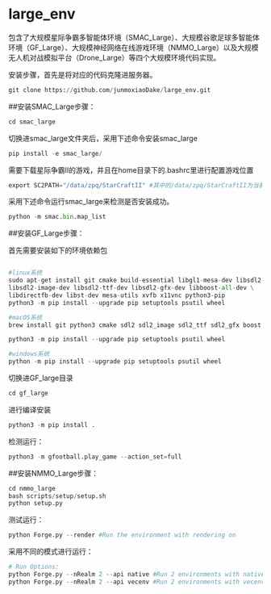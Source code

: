 # large_env
包含了大规模星际争霸多智能体环境（SMAC_Large）、大规模谷歌足球多智能体环境（GF_Large）、大规模神经网络在线游戏环境（NMMO_Large）以及大规模无人机对战模拟平台（Drone_Large）等四个大规模环境代码实现。

安装步骤，首先是将对应的代码克隆进服务器。
```python
git clone https://github.com/junmoxiaoDake/large_env.git
```

##安装SMAC_Large步骤：
```python
cd smac_large
```
切换进smac_large文件夹后，采用下述命令安装smac_large

```python
pip install -e smac_large/
```

需要下载星际争霸Ⅱ的游戏，并且在home目录下的.bashrc里进行配置游戏位置
```python
export SC2PATH="/data/zpq/StarCraftII" #其中的/data/zpq/StarCraftII为当前的星际争霸Ⅱ所在的游戏位置。
```

采用下述命令运行smac_large来检测是否安装成功。
```python
python -m smac.bin.map_list 
```

##安装GF_Large步骤：

首先需要安装如下的环境依赖包
```python

#linux系统
sudo apt-get install git cmake build-essential libgl1-mesa-dev libsdl2-dev \
libsdl2-image-dev libsdl2-ttf-dev libsdl2-gfx-dev libboost-all-dev \
libdirectfb-dev libst-dev mesa-utils xvfb x11vnc python3-pip
python3 -m pip install --upgrade pip setuptools psutil wheel

#macOS系统
brew install git python3 cmake sdl2 sdl2_image sdl2_ttf sdl2_gfx boost boost-python3

python3 -m pip install --upgrade pip setuptools psutil wheel

#windows系统
python -m pip install --upgrade pip setuptools psutil wheel
```

切换进GF_large目录
```python
cd gf_large
```

进行编译安装

```python
python3 -m pip install .
```

检测运行：

```python
python3 -m gfootball.play_game --action_set=full
```

##安装NMMO_Large步骤：

```python
cd nmmo_large
bash scripts/setup/setup.sh
python setup.py
```

测试运行：

```python
python Forge.py --render #Run the environment with rendering on
```

采用不同的模式进行运行：

```python
# Run Options:
python Forge.py --nRealm 2 --api native #Run 2 environments with native API
python Forge.py --nRealm 2 --api vecenv #Run 2 environments with vecenv API
```

